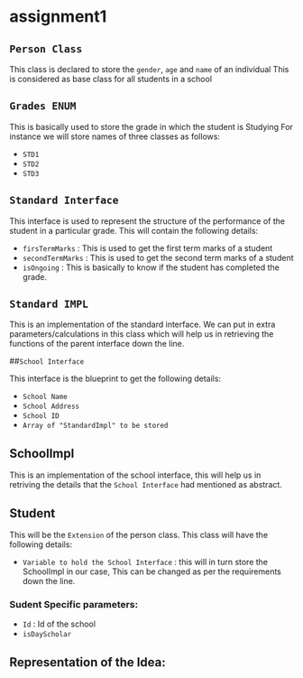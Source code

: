 # assignment1

## `Person Class`

This class is declared to store the `gender`, `age` and `name` of an individual
This is considered as base class for all students in a school

## `Grades ENUM`

This is basically used to store the grade in which the student is Studying
For instance we will store names of three classes as follows:
- `STD1`
- `STD2`
- `STD3`

## `Standard Interface`

This interface is used to represent the structure of the performance of the student in a particular grade.
This will contain the following details:
- `firsTermMarks` : This is used to get the first term marks of a student 
- `secondTermMarks` : This is used to get the second term marks of a student
- `isOngoing` : This is basically to know if the student has completed the grade.

## `Standard IMPL`

This is an implementation of the standard interface.
We can put in extra parameters/calculations in this class which will help us in retrieving the functions of the parent interface down the line.

##`School Interface`

This interface is the blueprint to get the following details:

- `School Name`
- `School Address`
- `School ID`
- `Array of "StandardImpl" to be stored`

## SchoolImpl

This is an implementation of the school interface, this will help us in retriving the details that the `School Interface` had 
mentioned as abstract.

## Student

This will be the `Extension` of the person class. This class will have the following details:

- `Variable to hold the School Interface` : this will in turn store the SchoolImpl in our case, This can be changed as per the requirements down the line.

### Sudent Specific parameters:
- `Id` : Id of the school
- `isDayScholar`


## Representation of the Idea:





